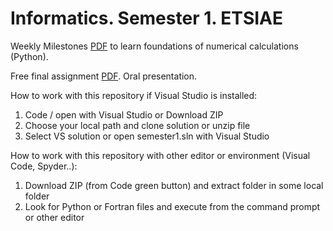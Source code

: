 # Informatics. Semester 1. ETSIAE
Weekly Milestones [PDF](https://github.com/jahrWork/Informatics_Semester1/blob/master/doc/Hitos_semanales.pdf) 
to learn foundations of numerical calculations (Python). 

Free final assignment [PDF](https://github.com/jahrWork/Informatics_Semester1/blob/master/doc/P3_assignment.pdf). Oral presentation.  

How to work with this repository if Visual Studio is installed: 
1) Code / open with Visual Studio or Download ZIP 
2) Choose your local path and clone solution or unzip file
3) Select VS solution or open semester1.sln with Visual Studio 


How to work with this repository with other editor or environment (Visual Code, Spyder..): 
1) Download ZIP (from Code green button) and extract folder in some local folder
2) Look for Python or Fortran files and execute from the command prompt or other editor
